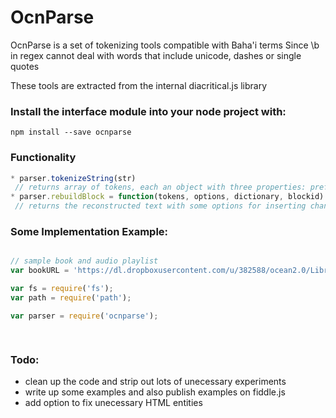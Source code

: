 # OcnParse
OcnParse is a set of tokenizing tools compatible with Baha'i terms
Since \b in regex cannot deal with words that include unicode, dashes or single quotes

These tools are extracted from the internal diacritical.js library
 

### Install the interface module into your node project with:
``` 
npm install --save ocnparse
```

### Functionality
``` Javascript
* parser.tokenizeString(str) 
 // returns array of tokens, each an object with three properties: prefix, word and suffix. Prefix and suffix contain any punctuation or markup. Word contains the core word (which can also contain <u> markup).
* parser.rebuildBlock = function(tokens, options, dictionary, blockid)
 // returns the reconstructed text with some options for inserting changes
```
 
 
 
 ### Some Implementation Example:
``` Javascript 

// sample book and audio playlist
var bookURL = 'https://dl.dropboxusercontent.com/u/382588/ocean2.0/Library/books-work/4.%20proofed-done/abd-tn-en.html';

var fs = require('fs');
var path = require('path');

var parser = require('ocnparse'); 

 
```

### Todo:

* clean up the code and strip out lots of unecessary experiments
* write up some examples and also publish examples on fiddle.js
* add option to fix unecessary HTML entities

